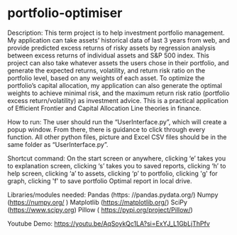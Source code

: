 # portfolio-optimiser


Description: 
This term project is to help investment portfolio management. My application can take assets’ historical data of last 3 years from web, and provide predicted excess returns of risky assets by regression analysis between excess returns of individual assets and S&P 500 index.
This project can also take whatever assets the users chose in their portfolio, and generate the expected returns, volatility, and return risk ratio on the portfolio level, based on any weights of each asset. To optimize the portfolio’s capital allocation, my application can also generate the optimal weights to achieve minimal risk, and the maximum return risk ratio (portfolio excess return/volatility) as investment advice. This is a practical application of Efficient Frontier and Capital Allocation Line theories in finance. 

How to run:
The user should run the “UserInterface.py”, which will create a popup window. From there, there is guidance to click through every function.
All other python files, picture and Excel CSV files should be in the same folder as “UserInterface.py”.

Shortcut command:
On the start screen or anywhere, clicking ‘e’ takes you to explanation screen, clicking ‘s’ takes you to saved reports, clicking ‘h’ to help screen, clicking ‘a’ to assets, clicking ‘p’ to portfolio, clicking  'g' for graph, clicking 'f' to save portfolio Optimal report in local drive.

Libraries/modules needed:
Pandas (https: //pandas.pydata.org/)
Numpy (https://numpy.org/  )
Matplotlib (https://matplotlib.org/)
SciPy (https://www.scipy.org)
Pillow ( https://pypi.org/project/Pillow/)

Youtube Demo: https://youtu.be/AqSoykQc1LA?si=ExYJ_L1GbLjThPfv
